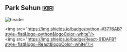## Park Sehun 🇰🇷
![header](https://capsule-render.vercel.app/api?type=transparent&color=auto&height=300&section=header&text=Park%20Sehun's%20Github&fontSize=90)

<img src="https://img.shields.io/badge/python-#3776AB?style=flat&logo=python&logoColor=white"/>
<img src="https://img.shields.io/badge/React-61DAFB?style=flat&logo=React&logoColor=white"/>\
